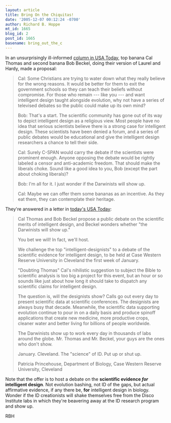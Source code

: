 ```yaml
---
layout: article
title: Bring On the Chiquitas!
date: '2005-12-07 00:12:24 -0700'
author: Richard B. Hoppe
mt_id: 1665
blog_id: 2
post_id: 1665
basename: bring_out_the_c
---
```

In an unsurprisingly ill-informed [column in USA Today](http://www.usatoday.com/printedition/news/20051201/commonlede.art.htm), top banana Cal Thomas and second banana Bob Beckel, doing their version of Laurel and Hardy, made a proposal:

> Cal: Some Christians are trying to water down what they really believe for the wrong reasons. It would be better for them to exit the government schools so they can teach their beliefs without compromise. For those who remain --- like you --- and want intelligent design taught alongside evolution, why not have a series of televised debates so the public could make up its own mind?
> 
> Bob: That's a start. The scientific community has gone out of its way to depict intelligent design as a religious view. Most people have no idea that serious scientists believe there is a strong case for intelligent design. These scientists have been denied a forum, and a series of public debates would be educational and give the intelligent design researchers a chance to tell their side.
> 
> Cal: Surely C-SPAN would carry the debate if the scientists were prominent enough. Anyone opposing the debate would be rightly labeled a censor and anti-academic freedom. That should make the liberals choke. Sound like a good idea to you, Bob (except the part about choking liberals)?
> 
> Bob: I'm all for it. I just wonder if the Darwinists will show up.
> 
> Cal: Maybe we can offer them some bananas as an incentive. As they eat them, they can contemplate their heritage.

They're answered in a letter in [today's USA Today](http://www.usatoday.com/news/opinion/editorials/2005-12-06-letters-common-ground_x.htm):

> Cal Thomas and Bob Beckel propose a public debate on the scientific merits of intelligent design, and Beckel wonders whether "the Darwinists will show up."
> 
> You bet we will! In fact, we'll host.
> 
> We challenge the top "intelligent-designists" to a debate of the scientific evidence for intelligent design, to be held at Case Western Reserve University in Cleveland the first week of January.
> 
> "Doubting Thomas" Cal's nihilistic suggestion to subject the Bible to scientific analysis is too big a project for this event, but an hour or so sounds like just about how long it should take to dispatch any scientific claims for intelligent design.
> 
> The question is, will the designists show? Calls go out every day to present scientific data at scientific conferences. The designists are always busy that decade. Meanwhile, the scientific data supporting evolution continue to pour in on a daily basis and produce spinoff applications that create new medicine, more productive crops, cleaner water and better living for billions of people worldwide.
> 
> The Darwinists show up to work every day in thousands of labs around the globe. Mr. Thomas and Mr. Beckel, your guys are the ones who don't show.
> 
> January. Cleveland. The "science" of ID. Put up or shut up.
> 
> Patricia Princehouse, Department of Biology, Case Western Reserve University, Cleveland 

Note that the offer is to host a debate on the **scientific evidence _for_ intelligent design**.  Not evolution bashing, not ID of the gaps, but actual affirmative evidence, if any there be, **for** intelligent design in biology.  Wonder if the ID creationists will shake themselves free from the Disco Institute labs in which they're beavering away at the ID research program and show up.

RBH
